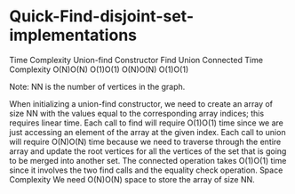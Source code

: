 # Quick-Find-disjoint-set-implementations

Time Complexity
Union-find Constructor	Find	Union	Connected
Time Complexity	O(N)O(N)	O(1)O(1)	O(N)O(N)	O(1)O(1)


Note: NN is the number of vertices in the graph.

When initializing a union-find constructor, we need to create an array of size NN with the values equal to the corresponding array indices;
this requires linear time.
Each call to find will require O(1)O(1) time since we are just accessing an element of the array at the given index.
Each call to union will require O(N)O(N) time because we need to traverse through the entire array and update the root vertices for all the
vertices of the set that is going to be merged into another set.
The connected operation takes O(1)O(1) time since it involves the two find calls and the equality check operation.
Space Complexity
We need O(N)O(N) space to store the array of size NN.
